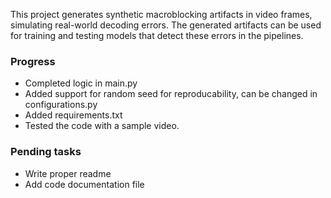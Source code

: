 This project generates synthetic macroblocking artifacts in video frames, simulating real-world decoding errors. The generated artifacts can be used for training and testing models that detect these errors in the pipelines.

### Progress
- Completed logic in main.py
- Added support for random seed for reproducability, can be changed in configurations.py
- Added requirements.txt
- Tested the code with a sample video.


### Pending tasks
- Write proper readme
- Add code documentation file

